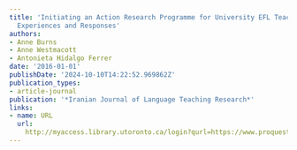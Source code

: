 ```yaml
---
title: 'Initiating an Action Research Programme for University EFL Teachers: Early
  Experiences and Responses'
authors:
- Anne Burns
- Anne Westmacott
- Antonieta Hidalgo Ferrer
date: '2016-01-01'
publishDate: '2024-10-10T14:22:52.969862Z'
publication_types:
- article-journal
publication: '*Iranian Journal of Language Teaching Research*'
links:
- name: URL
  url: 
    http://myaccess.library.utoronto.ca/login?qurl=https://www.proquest.com/docview/1895983371?accountid=14771&bdid=38382&_bd=Fnt%2FHlfKhAvp61GpPu2eqgf3NDc%3D
---
```


